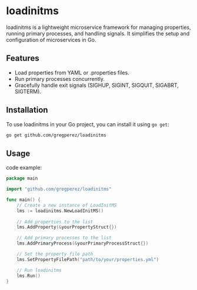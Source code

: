 # loadinitms

loadinitms is a lightweight microservice framework for managing properties, running primary processes, and handling signals. It simplifies the setup and configuration of microservices in Go.

## Features

- Load properties from YAML or .properties files.
- Run primary processes concurrently.
- Gracefully handle exit signals (SIGHUP, SIGINT, SIGQUIT, SIGABRT, SIGTERM).

## Installation

To use loadinitms in your Go project, you can install it using `go get`:

```bash
go get github.com/gregperez/loadinitms
```

## Usage

code example:

```go
package main

import "github.com/gregperez/loadinitms"

func main() {
	// Create a new instance of LoadInitMS
	lms := loadinitms.NewLoadInitMS()
	
	// Add properties to the list
	lms.AddProperty(&yourPropertyStruct{})

	// Add primary processes to the list
	lms.AddPrimaryProcess(&yourPrimaryProcessStruct{})

	// Set the property file path
	lms.SetPropertyFilePath("path/to/your/properties.yml")

	// Run loadinitms
	lms.Run()
}
```